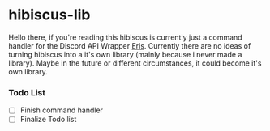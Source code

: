 # hibiscus-lib
Hello there, if you're reading this hibiscus is currently just a command handler for the Discord API Wrapper [Eris](https://abal.moe/Eris). Currently there are no ideas of turning hibiscus into a it's own library (mainly because i never made a library). Maybe in the future or different circumstances, it could become it's own library.

### Todo List
- [ ] Finish command handler
- [ ] Finalize Todo list
